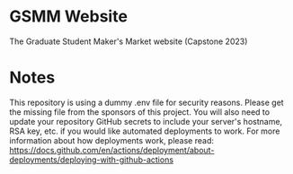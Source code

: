 # GSMM Website
The Graduate Student Maker's Market website (Capstone 2023)

# Notes
This repository is using a dummy .env file for security reasons. Please get the missing file from the sponsors of this project. You will also need to update your repository GitHub secrets to include your server's hostname, RSA key, etc. if you would like automated deployments to work. For more information about how deployments work, please read: https://docs.github.com/en/actions/deployment/about-deployments/deploying-with-github-actions
